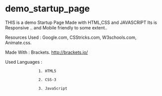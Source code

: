 # demo_startup_page
THIS is a demo Startup Page Made with HTML,CSS and JAVASCRIPT
Its is Responsive .. and Mobile friendly to some extent..

Resources Used :  Google.com, CSStricks.com, W3schools.com, Animate.css.

Made With : Brackets. http://brackets.io/

  Used Languages : 
  
                   1. HTML5
  
                   2. CSS-3
                   
                   3. JavaScript
                  
                  
                  
